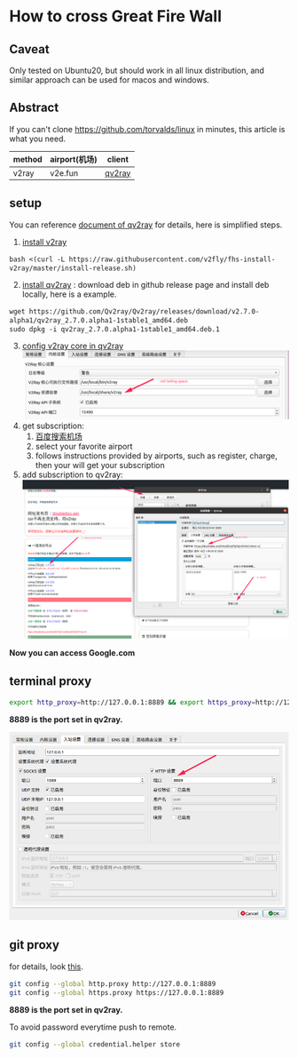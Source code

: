 # How to cross Great Fire Wall

## Caveat
Only tested on Ubuntu20, but should work in all linux distribution, and similar approach can be used for macos and windows.

## Abstract
If you can't clone https://github.com/torvalds/linux in minutes, this article is what you need.


| method | airport(机场) | client                                     |
|--------|---------------|--------------------------------------------|
| v2ray  | v2e.fun       | [qv2ray](https://github.com/Qv2ray/Qv2ray) |


## setup
You can reference [document of qv2ray](https://qv2ray.net/en/getting-started/) for details, here is simplified steps.


1. [install v2ray](https://github.com/v2fly/fhs-install-v2ray)
```
bash <(curl -L https://raw.githubusercontent.com/v2fly/fhs-install-v2ray/master/install-release.sh)
```
2. [install qv2ray](https://qv2ray.net/en/getting-started/step1.html) : download deb in github release page and install deb locally, here is a example.
```
wget https://github.com/Qv2ray/Qv2ray/releases/download/v2.7.0-alpha1/qv2ray_2.7.0.alpha1-1stable1_amd64.deb
sudo dpkg -i qv2ray_2.7.0.alpha1-1stable1_amd64.deb.1 
```
3. [config v2ray core in qv2ray](https://qv2ray.net/en/getting-started/step2.html#download-v2ray-core-files)
![](./img/gfw.png)
4. get subscription:
    1. [百度搜索机场](https://www.baidu.com/s?wd=%E6%9C%BA%E5%9C%BA%E8%AF%84%E6%B5%8B&rsv_spt=1&rsv_iqid=0xc4db450f00001a08&issp=1&f=8&rsv_bp=1&rsv_idx=2&ie=utf-8&tn=baiduhome_pg&rsv_enter=1&rsv_dl=tb&rsv_n=2&rsv_sug3=1&rsv_sug1=1&rsv_sug7=100&rsv_sug2=0&rsv_btype=i&inputT=457&rsv_sug4=458)
    2. select your favorite airport
    3. follows instructions provided by airports, such as register, charge, then your will get your subscription
5. add subscription to qv2ray:
![](./img/gfw2.png)

**Now you can access Google.com**

## terminal proxy
```sh
export http_proxy=http://127.0.0.1:8889 && export https_proxy=http://127.0.0.1:8889 
```

**8889 is the port set in qv2ray.**

![](./img/gfw3.png)


## git proxy 
for details, look [this](https://github.com/v2ray/v2ray-core/issues/1190).
```sh
git config --global http.proxy http://127.0.0.1:8889
git config --global https.proxy https://127.0.0.1:8889
```
**8889 is the port set in qv2ray.**

To avoid password everytime push to remote.
```sh
git config --global credential.helper store                        
```
